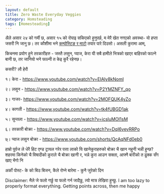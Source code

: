 ```yaml
---
layout: default
title: Zero Waste Everyday Veggies
category: Homsteading
tags: [Homesteading]
---
```


अैले असार २४ को गर्मी छ, असार १५ को रोपाइ सकिएको हुनुपर्छ, म मेरै खेत नगएको अवस्था- यो हप्ता जसरी नि जानु छ।
तर कौशीमा भने [कम्पोस्टिङ र माटो](https://www.youtube.com/watch?v=Mz5Y1w222iQ) तयार पारे दिउसो।
असली कुरामा आम्,

किचनमा प्रयोग हुने तरकारीहरु - जस्तै लसुन, प्याज, केरा यी सबै हामीले भित्रको खाएर बाहिरको फाल्ने बानी छ, तर जानियो भने फाल्नी त केइ कुरै रहेनछ।

कसरी? लौ हेरौ

१। केरा - https://www.youtube.com/watch?v=EIAly8kNomI

२। लसुन - https://www.youtube.com/watch?v=P2YMZNFY_qo

३। गाजर- https://www.youtube.com/watch?v=2MOFQUK4yZo

४। कागती - https://www.youtube.com/watch?v=tk4fUBGD1ak

५। सुन्तला - https://www.youtube.com/watch?v=icsluMOI1sM

६। तरकारी बोक्रा - https://www.youtube.com/watch?v=DqI6vevRRPo

७्। प्याज लसुन बोक्रा - https://www.youtube.com/shorts/QcAqNFd0eb0


हाम्रो पुर्वज ले धेरै हिट एण्ड ट्रायल गरेर पत्ता लाको यि खानेकुराहरुको बोक्रा चै खान नहुनी भन्नी हुन्छ?
शहरमा किनेको चै विषादीको कुराले चै बोक्रा खानी र, भन्ने कुरा आउन सक्ला, आफ्नै बारीको त ढुक्क सँग खाए भैगो नि

अर्को पोस्ट- के को बिउ बिजन, कैले रोप्ने बारेमा - कुनै जुरेको दिन

Disclaimer: मैले जे फलो गर्छु या फलो गर्न जादैछु, त्यो मात्र लेखिरा हुन्छु.
 I am too lazy to properly format everything. Getting points across, then me happy




 

